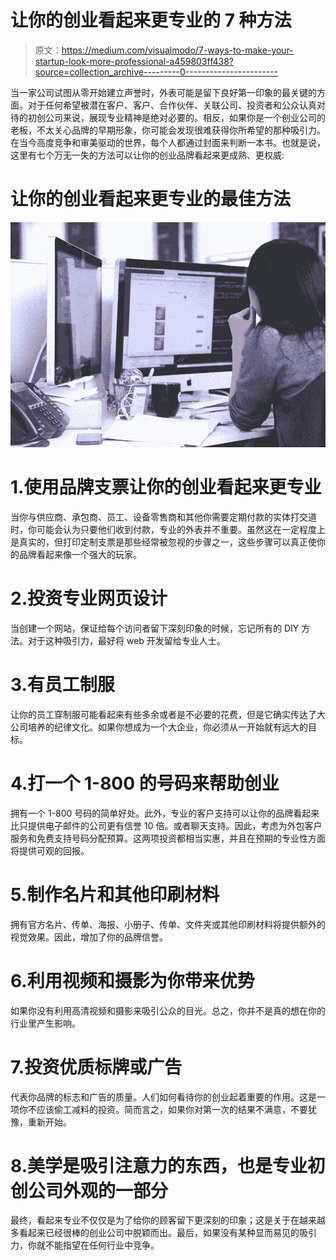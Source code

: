 # 让你的创业看起来更专业的 7 种方法

> 原文：<https://medium.com/visualmodo/7-ways-to-make-your-startup-look-more-professional-a459803ff438?source=collection_archive---------0----------------------->

当一家公司试图从零开始建立声誉时，外表可能是留下良好第一印象的最关键的方面。对于任何希望被潜在客户、客户、合作伙伴、关联公司、投资者和公众认真对待的初创公司来说，展现专业精神是绝对必要的。相反，如果你是一个创业公司的老板，不太关心品牌的早期形象，你可能会发现很难获得你所希望的那种吸引力。在当今高度竞争和审美驱动的世界，每个人都通过封面来判断一本书。也就是说，这里有七个万无一失的方法可以让你的创业品牌看起来更成熟、更权威:

# 让你的创业看起来更专业的最佳方法

![](img/a33d07db019aea5d4f522ec93aedd250.png)

# 1.使用品牌支票让你的创业看起来更专业

当你与供应商、承包商、员工、设备零售商和其他你需要定期付款的实体打交道时，你可能会认为只要他们收到付款，专业的外表并不重要。虽然这在一定程度上是真实的，但打印定制支票是那些经常被忽视的步骤之一，这些步骤可以真正使你的品牌看起来像一个强大的玩家。

# 2.投资专业网页设计

当创建一个网站，保证给每个访问者留下深刻印象的时候，忘记所有的 DIY 方法。对于这种吸引力，最好将 web 开发留给专业人士。

# 3.有员工制服

让你的员工穿制服可能看起来有些多余或者是不必要的花费，但是它确实传达了大公司培养的纪律文化。如果你想成为一个大企业，你必须从一开始就有远大的目标。

# 4.打一个 1-800 的号码来帮助创业

拥有一个 1-800 号码的简单好处。此外，专业的客户支持可以让你的品牌看起来比只提供电子邮件的公司更有信誉 10 倍。或者聊天支持。因此，考虑为外包客户服务和免费支持号码分配预算。这两项投资都相当实惠，并且在预期的专业性方面将提供可观的回报。

# 5.制作名片和其他印刷材料

拥有官方名片、传单、海报、小册子、传单、文件夹或其他印刷材料将提供额外的视觉效果。因此，增加了你的品牌信誉。

# 6.利用视频和摄影为你带来优势

如果你没有利用高清视频和摄影来吸引公众的目光。总之，你并不是真的想在你的行业里产生影响。

# 7.投资优质标牌或广告

代表你品牌的标志和广告的质量。人们如何看待你的创业起着重要的作用。这是一项你不应该偷工减料的投资。简而言之，如果你对第一次的结果不满意，不要犹豫，重新开始。

# 8.美学是吸引注意力的东西，也是专业初创公司外观的一部分

最终，看起来专业不仅仅是为了给你的顾客留下更深刻的印象；这是关于在越来越多看起来已经很棒的创业公司中脱颖而出。最后，如果没有某种显而易见的吸引力，你就不能指望在任何行业中竞争。